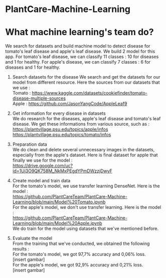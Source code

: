 # PlantCare-Machine-Learning

# What machine learning's team do?

We search for datasets and build machine model to detect disease for tomato's leaf disease and apple's leaf disease. We build 2 model for this app. For tomato's leaf disease, we can classify 11 classes : 10 for diseases and 1 for healthy. For apple's disease, we can classify 7 classes : 6 for diseases and 1 for healthy.  

1. Search datasets for the disease
We search and get the datasets for our model from different resource. Here the sources from our datasets that we use :  
Tomato : https://www.kaggle.com/datasets/cookiefinder/tomato-disease-multiple-sources  
Apple : https://github.com/JasonYangCode/AppleLeaf9  

2. Get information for every disease in datasets  
We do research for the diseases, apple's leaf disease and tomato's leaf disease. We get these informations from various source, such as :  
https://plantvillage.psu.edu/topics/apple/infos  
https://plantvillage.psu.edu/topics/tomato/infos  

3. Preparation data  
We do clean and delete several unnecessary images in the datasets, especially from the apple's dataset. Here is final dataset for apple that finally we use for the model :  
https://drive.google.com/uc?id=1Uj3O9QK758M_NkMxPEgdYPmDWzzjDwyF  

4. Create model and train data  
For the tomato's model, we use transfer learning DenseNet. Here is the model :  
https://github.com/PlantCareTeam/PlantCare-Machine-Learning/blob/main/Model%20Tomato.ipynb  
For the apple's model, we don't use transfer learning. Here is the model :  
https://github.com/PlantCareTeam/PlantCare-Machine-Learning/blob/main/Model%20Apple.ipynb  
We do train for the model using datasets that we've mentioned before.  

5. Evaluate the model  
From the training that we've conducted, we obtained the following results :  
For the tomato's model, we got 97,7% accuracy and 0,06% loss.  
[insert gambar]  
For the apple's model, we got 92,9% accuracy and 0,21% loss.  
[insert gambar]  

